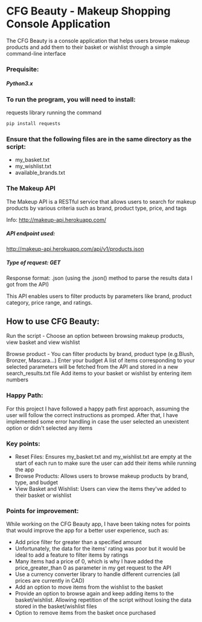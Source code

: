 # CFG Beauty - Makeup Shopping Console Application

The CFG Beauty is a console application that helps users browse makeup products and add them to their basket or wishlist through a simple command-line interface

### Prequisite: 
##### Python3.x

### To run the program, you will need to install:
requests library running the command
```sh
pip install requests
```

### Ensure that the following files are in the same directory as the script:
- my_basket.txt
- my_wishlist.txt
- available_brands.txt

### The Makeup API
The Makeup API is a RESTful service that allows users to search for makeup products by various criteria such as brand, product type, price, and tags 

Info: http://makeup-api.herokuapp.com/

##### API endpoint used: 

http://makeup-api.herokuapp.com/api/v1/products.json

##### Type of request: GET 
Response format: .json (using the .json() method to parse the results data I got from the API)

This API enables users to filter products by parameters like brand, product category, price range, and ratings.


## How to use CFG Beauty:
 Run the script - 
 Choose an option between browsing makeup products, view basket and view wishlist 

 Browse product - 
 You can filter products by brand, product type (e.g.Blush, Bronzer, Mascara...)
 Enter your budget
 A list of items corresponding to your selected parameters will be fetched from the API and stored in a new search_results.txt file 
 Add items to your basket or wishlist by entering item numbers

### Happy Path:
For this project I have followed a happy path first approach, assuming the user will follow the correct instructions as promped. After that, I have implemented some error handling in case the user selected an unexistent option or didn't selected any items

### Key points:
- Reset Files: Ensures my_basket.txt and my_wishlist.txt are empty at the start of each run to make sure the user can add their items while running the app
- Browse Products: Allows users to browse makeup products by brand, type, and budget
- View Basket and Wishlist: Users can view the items they've added to their basket or wishlist

### Points for improvement:
While working on the CFG Beauty app, I have been taking notes for points that would improve the app for a better user experience, such as:
- Add price filter for greater than a specified amount
- Unfortunately, the data for the items' rating was poor but it would be ideal to add a feature to filter items by ratings
- Many items had a price of 0, which is why I have added the price_greater_than 0 as parameter in my get request to the API
- Use a currency converter library to handle different currencies (all prices are currently in CAD)
- Add an option to move items from the wishlist to the basket
- Provide an option to browse again and keep adding items to the basket/wishlist. Allowing repetition of the script without losing the data stored in the basket/wishlist files
- Option to remove items from the basket once purchased 